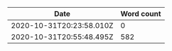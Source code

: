 | Date                     | Word count |
| ------------------------ | ---------- |
| 2020-10-31T20:23:58.010Z | 0          |
|2020-10-31T20:55:48.495Z | 582|
